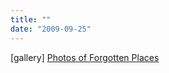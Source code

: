 ```yaml
---
title: ""
date: "2009-09-25"
---
```


\[gallery\] [Photos of Forgotten Places](http://daddu.net/the-poetry-of-forgotten-places/)
